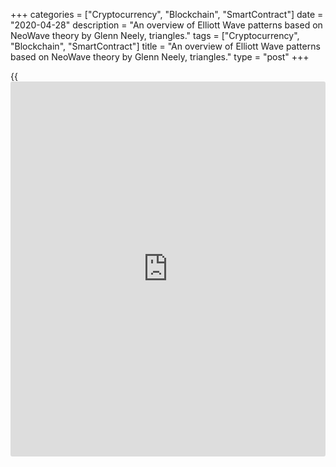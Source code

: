 +++
categories = ["Cryptocurrency", "Blockchain", "SmartContract"]
date = "2020-04-28"
description = "An overview of Elliott Wave patterns based on NeoWave theory by Glenn Neely, triangles."
tags = ["Cryptocurrency", "Blockchain", "SmartContract"]
title = "An overview of Elliott Wave patterns based on NeoWave theory by Glenn Neely, triangles."
type = "post"
+++

{{<iframe id="large-banner" src="https://www.bounty.group/#slide=21.0" width="100%" height="600" scrolling="no" style="border: 0px solid rgb(216, 221, 230); border-radius: 3px;">}}

April 28, 2020

April 28, 2020

NeoWave. Part 14. Corrections. Triangles. Rules to identify
triangles.Mikhail Hypov

## NeoWave theory by Glenn Neely. Triangle patterns. Variations of
triangles, and the requirements to identify triangles

Dear friends!

In the [previous training article][1], I covered flats and zigzags,
their variations, and construction rules. If you haven’t read the
previous articles in the NeoWave series, I recommend covering all the
articles devoted to the NeoWave theory based on Glenn Neely’s book
Mastering Elliott Wave, starting from the first one:

[Neo Wave theory. Part 1. Rules for creating charts][2].

[Neo Wave theory. Part 2. Basic information on Polywaves and Structure
Labels. ][3]

[NeoWave. Part 3. Retracement Rule 1.][4]

[NeoWave theory. Part 4. Retracement Rule 2.][5]

[NeoWave theory. Part 5. Retracement Rule 3.][6]

[NeoWave. Part 6. Retracement rule 4. Conditions “a” and “b”][7].

[NeoWave. Part 7. Retracement rule 4. Conditions “c”, “d” and “e”][8].

[NeoWave. Part 8. Retracement rule 5. Conditions “a” and “b”][9].

[NeoWave. Part 9. Retracement rule 5. Retracement rule 6, condition
“a”][10].

[NeoWave. Part 10. Retracement Rule 6. Conditions “b”, “c”, and
“d”][11].

[NeoWave. Part 11. Retracement rule 7.][12]

[NeoWave. Part 12. Impulsions and the rules to analyze impulse wave
patterns. ][13]

[NeoWave. Part 13. Corrections. Rules to identify a correction. ][1]

In this article, I will deal with the most complex Elliott wave
patterns, triangles. I will describe the variations of the triangle, and
the criteria to identify the triangle pattern, according to the NeoWave
theory.

### Triangles

Some of the most difficult corrective patterns to work with are the
variations of triangles. They have no specific time limits for
completion. Neely hasn’t also identified any absolute certainty as to
the direction of post-triangular market action. Besides, Triangles are
some of the most common Elliott patterns; therefore, a thorough
understanding of them is essential. Learning to identify triangles early
****in their formation can provide thorough information about the
current market situation.

All Triangle variations follow the below minimum requirements:

  1. There are five segments in any triangle. In order of occurrence, each segment of the triangle is marked by the letters a, b, c, d, and e.

  2. Each segment of the triangle represents a complete corrective phase or a three (“:3”). So, the triangle has a structure of 3-3-3-3-3.

  3. Unlike an Impulse pattern, which tends to trend up or down, all five segments of a triangle will oscillate over and over in the same price territory (overlap) with a slightly expanding or contracting bias.
  4. The triangle can drift slightly upward or downward without affecting these general guidelines.
  5. The length of wave B must fall between 38.2%-261.8% of wave A.
  6. Of the five segments in a triangle, four retrace a previous segment. The retracing segments are waves b,c,d, and e. Of those four, three segments must retrace at least 50% of the previous wave. In a rare case of a running triangle, this parameter may not be completely met.
  7. Only four of the terminal points (of the same degree) in a Triangle should be channeled between contracting trendlines. Remember, each terminal point represents a possible touchpoint, which you can employ to draw converging or diverging trend lines. Non-limiting triangles usually follow this rule, but there are occasional exceptions that may create a fifth touchpoint.
  8. The channel line crossing the terminal points of waves b and d in a triangle is called the base line. In the NeoWave theory, its function is similar to a 2-4 trendline in an impulse wave. Therefore, there is a general rule, the b-d trendline should not be broken by any part of wave c or e in the triangle.

### Contracting triangles

Contracting triangles are, by far, the most common type of triangle.
There is a list of necessary elements in the formation of a contracting
triangle below (minimum requirements for all contracting triangles):

  1. After a contracting triangle completes, there occurs a “thrust” that must be at least 75% of the widest segment of the triangle and under "normal" circumstances will not exceed 125% of the widest segment. Besides, the widest segment is not always wave A. It can be wave B, and, in rare instances, wave C of the triangle.

  2. In a contracting triangle, the thrust must _ ****_exceed the highest or lowest price (depending on the direction of the thrust) achieved during the formation of the triangle. To make the analysis simpler, Neely recommends drawing two parallel horizontal lines. One should be drawn across the highest price level achieved during the formation of the triangle; the other across the lowest price level. When the triangle is developing, these lines will help one predict what to expect after the triangle completes. The only exception to this rule will be when the triangle noticeably drifts in the opposite direction of its thrust.

  3. The last wave in a triangle mustn’t be the smallest wave in the triangle in [terms](https://www.fintechee.com/terms/) of time.

### Let us analyze the contracting triangle on an example.

![LiteForex: An overview of Elliott Wave patterns based on NeoWave
theory by Glenn Neely, triangles.][14]

First, let us check if the general rules for all triangles are observed.

  1. The pattern under study contains 5 segments: a, b, c, d, and e

  2. If other general requirements are met, the rule of threes will be met in any case, so, we won’t waste time analyzing each segment of a triangle this way. In practice, I recommend a detailed analysis of the segment structure only if you hesitate about the pattern type you are working with.

  3. All the segments in the triangle are drifting in the same price territory.

  4. This triangle is slightly drifting up.

  5. It is clear from the chart above that wave B is between 38.2% and 261.8% of wave A.

![LiteForex: An overview of Elliott Wave patterns based on NeoWave
theory by Glenn Neely, triangles.][15]

  6. Of the four retracing segments, three of them must retrace at least 50% of the previous wave. It is clear from the chart above that the retracing segments are waves B and D. The D-wave looks suspicious, but, after measuring the relations between D and B, we see that wave D is 50% of wave B.

  7. Only four terminal points touch the channel lines.

  8. The B-D trendline is not broken by any part of waves C and E of this triangle.

![LiteForex: An overview of Elliott Wave patterns based on NeoWave
theory by Glenn Neely, triangles.][16]

Now, let us check if this pattern meets the requirements of a
contracting triangle.

  1. The widest segment in the triangle is wave A. Let us check the relationship of the thrust, following the triangle, and wave A. As you see from the above chart, the thrust is a little over than 100% of wave A. So, the trust is between 75% and 125% of the widest segment in a triangle.

![LiteForex: An overview of Elliott Wave patterns based on NeoWave
theory by Glenn Neely, triangles.][17]

  2. In the potential contracting triangle we analyze, the thrust exceeds the high and the low reached during the formation of the triangle (pink horizontal line).

  3. It is clear without specific analysis that the final wave in the triangle, wave E is the smallest of all the segments in the triangle.

Therefore, we can conclude that this formation is a contracting
triangle. In the next examples, I won’t demonstrate the basic rules for
all triangles in detail, in order not to repeat myself. Contracting
triangles are divided into _limiting_ and _non-limiting triangles._

### Limiting triangles

Limiting triangles often occur in 4th waves and B-waves of corrective
patterns. The termination of wave E in these patterns should occur from
20-40% before the apex point of the Triangle. There are three variations
of limiting triangles:

  * Horizontal triangles;
  * Irregular triangles;
  * Running triangles.

Each of these variations has its own construction rules. I will cover
them below.

### Horizontal triangles

Of the Contracting Triangles, the Horizontal ****is the most common.
When the market obeys the list of rules below, it indicates a horizontal
****triangle is forming:

  * The trendlines of the triangle must move in the opposite price directions.

  * The apex point of the triangle must fall within a range of 61.8% of the longest segment of the triangle.

  * Wave D must be smaller than wave C.

  * Wave E must be smaller than wave D.

### Irregular triangles

This type of triangle implies a slightly greater thrust and velocity
potential than a horizontal triangle. It features the following rules:

  1. Wave B should not be more than 261.8% of wave A and will usually be less than 161.8%. However, An exact Fibonacci relationship between wave A and wave B of any triangle is very unusual.

  2. Waves c, d, and e must be smaller than the previous wave.

  3. The trendlines of the Triangle should move in opposite directions

### Running triangles

This triangle pattern is the most difficult to interpret, it follows the
below rules:

  1. Wave B is longer than wave A and is the longest wave of the triangle.
  2. Wave C is smaller than wave B.
  3. Wave D is larger than wave C.
  4. Wave E is smaller than wave D.
  5. Both trendlines will slope upward or downward.
  6. The “thrust” after the triangle will be much larger than the widest segment of the triangle,
  7. sometimes as much as 261.8%, but no more.

### Non-Limiting triangles

There is very little difference between contracting non-limiting and
contracting limiting triangles. All of the rules covered above should
apply, except for the following subtle differences that set the two
patterns apart.

Channeling. A non-limiting triangle will behave slightly differently
around the converging trendlines than a limiting triangle. The behavior
occurs in one of three variations:

a.     The most common and distinguishing non-limiting action is
congestion right into, or very near the apex point of the converging
trendlines. Measure the time consumed by the triangle from its beginning
to the end of wave E. If the converging trendlines occur before 20% of
that time (added to the end of wave E) has elapsed, that defines the
above-quoted statement.

b.     Measuring the time distance from the beginning of the Triangle to
the end of wave-e, if the apex point of the converging trendlines occurs
after40% of that time has elapsed, it should, again, be considered a
non-limiting triangle. This is harder to anticipate since the triangle
formation is not quite as obvious

c.     If the post-thrust correction goes into the apex’s time zone of
the converging trendlines, the triangle is a non-limiting. The most
common way for a correction to retrace into the apex point of the recent
triangle is for the thrust, out of the triangle, to be very violent,
reaching its initial price length (based on the widest wave of the
triangle) well before the apex time period occurs.

### Let us study an example and find out what variation the triangle
refers to:

![LiteForex: An overview of Elliott Wave patterns based on NeoWave
theory by Glenn Neely, triangles.][18]

As you see from the above example, the converging of trendlines,
measured from the end of the E-wave, occurs within 20% of the time
consumed by the triangle from its beginning to the end of wave E.

### Expanding triangles

Expanding Triangles are most common during very large complex
corrections. In such patterns, most of the proceeding segments cover a
larger price territory than the previous. The expanding triangles obey
the following rules:

  1. The A-wave or the B-wave will always be the smallest segment of the triangle.
  2. Wave E will almost always be the largest wave of the pattern
  3. Expanding triangles cannot occur as B-waves in zigzags or B, C or D-waves of a larger triangle.
  4. The E-wave will usually be the most time consuming and complex segment of the triangle. The most typical construction of the E-wave is a zigzag or a complex combination of corrections in larger patterns
  5. The E-wave will almost always break beyond the trendline drawn across the top points of wave A and wave C.
  6. The B-D trendline should function the same as it would in any contracting triangle.
  7. The thrust out of an expanding triangle should be less __than the widest wave of the triangle (which, in this case, is wave E) unless it concludes a powerful, larger Correction.
  8. Three waves preceding the E-wave must be at least 50% of the next wave.

Just like contracting triangles, expanding triangles divide into two
distinct categories, limiting and non-limiting. These two under this
formation merely indicate whether the triangle is in a standard wave
position or a part of a more complex correction, they do not have any
significant post-triangular implications.

### Limiting triangles

This variation of expanding triangles is extremely rare as wave 4 in an
impulse of a B-wave in a correction. Regarding them. Neely offers a few
suggestions:

  1. A B-wave expanding, limiting triangle appears to be possible only in an irregular failure or a C-failure flat pattern.
  2. The thrust out of the Triangle is minimal, retracing approximately 61.8% of the triangle from highest to lowest point.

Expanding limiting triangles are grouped into three types:

  * Horizontal triangles;
  * Irregular triangle;
  * Running triangles.

### Horizontal triangles

A horizontal expanding triangle defies the natural tendency of a market
to accumulate or distribute, therefore it is probably the least common
variation of an expanding triangle, it usually occurs in long time
periods. Neely defines the following parameters to identify an expanding
triangle.

  * Wave A must be the smallest wave in the pattern.
  * Waves B, C, D, and E must each exceed the previous segment’s termination point.
  * Wave E often breaks beyond the trendline drawn across the terminal points of wave A and B.

### Irregular triangles

The irregular expanding triangle is a little more common than the
horizontal type and is characterized by several factors:

  * Wave B is smaller than wave A, and all the rest of the waves are larger than the previous. Or wave D is smaller than wave C and all the other waves are larger than the previous.
  * The longer the period of time covered by the pattern, the more likely the channeling of the pattern will be upwardly or downwardly skewed.

### Running triangles

A running triangle often looks like a trending pattern. This is created
because two conditions are met:

  * Wave B is slightly larger than wave A.
  * Wave D is slightly shorter than wave C.

Besides, the trendlines usually go in the same direction, but they still
diverge. The E-wave in this type of pattern can be quite violent.
Another variation occurs when all waves are larger than the previous
except wave C (which is shorter than wave B).

### Non-limiting triangles

The non-limiting expanding variation __refers to triangles that form
within more complex formations. The thrust out of the non-limiting
__expanding __triangle will usually be an X-wave, but it could be the
5th wave of a terminal or the second X-wave of at triple three or a
triple combination

Non-limiting expanding triangles are formed according to the same
principles as the limiting expanding triangles with one exception
regarding the apex point, which is in the past time. Measure the time
consumed by the entire triangle, then take 40% of that amount and
subtract it from the beginning of wave A. The apex will occur before 40%
of time is reached. Usually, it will be reached within 20% of the time
period.

![LiteForex: An overview of Elliott Wave patterns based on NeoWave
theory by Glenn Neely, triangles.][19]

The above triangle being studied meets the following general rules for
expanding triangles:

  1. Wave B is the smallest.
  2. Wave E is the biggest.
  3. The E-wave breaks the trendline drawn across the tops of wave A and wave C.
  4. The trendline drawn across the tops of waves B and D is not broken by any part of waves C and E of this triangle.
  5. The thrust out of the expanding triangle is less than the widest wave of the triangle (that is wave E).
  6. Three waves before the E-wave are each at least 50% of the next wave.

To identify the variation of the expanding triangle, we take 20% and 40%
of the time consumed by the entire pattern to form and subtract the
segments from the beginning of wave A (the blue line presents 20% of the
time, the red one – 40%). The apex occurs before 40% of the time is
reached. So, this triangle is non-limiting.

That is all for today. In the next lesson, I will explain the rules of
logic for corrections.

* * *

Take care of yourself and your money!

Subscribe and be the first to read the most up-to-date materials!

I wish you good luck and good profits!

* * *

P.S. Did you like my article? Share it in social networks: it will be
the best “thank you" :)

Ask me questions and comment below. I’ll be glad to answer your
questions and give necessary explanations.

 **Useful links:**

  * I recommend trying to trade with a reliable broker [here][20]. The system allows you to trade by yourself or copy successful traders from all across the globe.
  * Use my promo-code BLOG for getting deposit bonus 50% on LiteForex platform. Just enter this code in the appropriate field while [depositing][21] your trading account.
  * Telegram channel with high-quality analytics, Forex reviews, training articles, and other useful things for traders <t.me/liteforex>



## Price chart of BTCUSD in real time mode

![NeoWave. Part 14. Corrections. Triangles. Rules to identify
triangles.][22]

The content of this article reflects the author’s opinion and does not
necessarily reflect the official position of LiteForex. The material
published on this page is provided for informational purposes only and
should not be considered as the provision of investment advice for the
purposes of Directive 2004/39/EC.

Rate this article:

{{value}}

( {{count}} {{title}} )

   1. www.liteforex.com/blog/for-professionals/neowave-part-13-corrections-rules-to-identify-a-correction/
   2. www.liteforex.com/blog/for-professionals/neo-wave-theory-part-1-rules-of-creating-charts/
   3. www.liteforex.com/blog/for-professionals/neo-wave-theory-part-2-basic-information-on-polywaves-and-structure-labels/
   4. www.liteforex.com/blog/for-professionals/neowave-part-3-retracement-rule-1/
   5. www.liteforex.com/blog/for-professionals/neowave-theory-part-4-retracement-rule-2/
   6. www.liteforex.com/blog/for-professionals/neowave-part-5-retracement-rule-3/
   7. www.liteforex.com/blog/for-professionals/neowave-part-6-retracement-rule-4-conditions-a-and-b/
   8. www.liteforex.com/blog/for-professionals/neowave-part-7-retracement-rule-4-conditions-c-d-and-e/
   9. www.liteforex.com/blog/for-professionals/neowave-part-8-retracement-rule-5-conditions-a-and-b/
   10. www.liteforex.com/blog/for-professionals/neowave-part-9-retracement-rule-5-conditions-a-and-b-retracement-rule-6-condition-a/
   11. www.liteforex.com/blog/for-professionals/neowave-part-10-retracement-rule-6-conditions-b-c-and-d/
   12. www.liteforex.com/blog/for-professionals/neowave-part-11-retracement-rule-7/
   13. www.liteforex.com/blog/for-professionals/neowave-part-12-impulsions-and-the-rules-to-analyze-impulse-wave-patterns/
   14. cdn.liteforex.com/cache/uploads/blog_post/cryptocyrrency/hyipov/2020.04.25/BTCUSD_hypov_1.jpg?w=30&s=23f020a26adff4f47360bb61d1ea6070
   15. cdn.liteforex.com/cache/uploads/blog_post/cryptocyrrency/hyipov/2020.04.25/BTCUSD_hypov_2.jpg?w=30&s=7b6123fecf647b2c0d82f3248ca814a0
   16. cdn.liteforex.com/cache/uploads/blog_post/cryptocyrrency/hyipov/2020.04.25/BTCUSD_hypov_3.jpg?w=30&s=7cc60e7141b3338b1ad2b177b0d76b7e
   17. cdn.liteforex.com/cache/uploads/blog_post/cryptocyrrency/hyipov/2020.04.25/BTCUSD_hypov_4.jpg?w=30&s=724cdf16c703d87bb70cf07e2dba7488
   18. cdn.liteforex.com/cache/uploads/blog_post/cryptocyrrency/hyipov/2020.04.25/BTCUSD_hypov_5.jpg?w=30&s=4662035ab0aedd20c35a7ff29aa62c34
   19. cdn.liteforex.com/cache/uploads/blog_post/cryptocyrrency/hyipov/2020.04.25/BTCUSD_hypov_6.jpg?w=30&s=573c865332c09d5b86fb622635ea21bf
   20. my.liteforex.com/?category=for-professionals&slug=neowave-part-14-corrections-triangles-rules-to-identify-triangles&openPopup=%2Fregistration%2Fpopup&utm_source=blog&utm_medium=article&utm_campaign=bonus
   21. my.liteforex.com/deposit/?category=for-professionals&slug=neowave-part-14-corrections-triangles-rules-to-identify-triangles&promo_code=BLOG&utm_source=blog&utm_medium=article&utm_campaign=bonus
   22. cdn.liteforex.com/cache/uploads/blog_post/cryptocyrrency/hyipov/2020.04.25/BTCUSD_hypov_logo.jpg?q=75&w=1000&s=e5a62827eaa2c7b57823839cf384b1b2